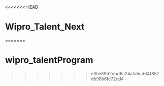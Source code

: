 <<<<<<< HEAD
# Wipro_Talent_Next
=======
# wipro_talentProgram
>>>>>>> e3be89d2ebd6c24afd5cd64f887db98b6fc72cd4
